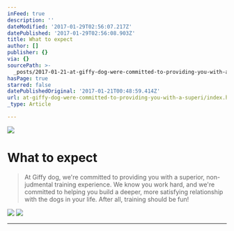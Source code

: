 ```yaml
---
inFeed: true
description: ''
dateModified: '2017-01-29T02:56:07.217Z'
datePublished: '2017-01-29T02:56:08.903Z'
title: What to expect
author: []
publisher: {}
via: {}
sourcePath: >-
  _posts/2017-01-21-at-giffy-dog-were-committed-to-providing-you-with-a-superi.md
hasPage: true
starred: false
datePublishedOriginal: '2017-01-21T00:48:59.414Z'
url: at-giffy-dog-were-committed-to-providing-you-with-a-superi/index.html
_type: Article

---
```

![](https://the-grid-user-content.s3-us-west-2.amazonaws.com/33942d25-e63a-4aa8-9bdb-3a11614202d1.jpg)

# What to expect

> At Giffy dog, we're committed to providing you with a superior, non-judmental training experience. We know you work hard, and we're committed to helping you build a deeper, more satisfying relationship with the dogs in your life. After all, training should be fun!

![](https://the-grid-user-content.s3-us-west-2.amazonaws.com/69da570f-ac65-4a74-8e8b-bc64ff6c87d7.jpg)
![](https://the-grid-user-content.s3-us-west-2.amazonaws.com/f7b76a66-d913-4e1f-ae7b-93b78ee378de.jpg)

---